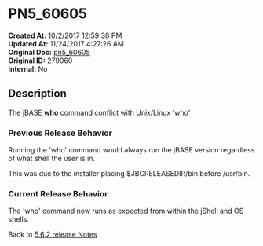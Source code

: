 # PN5_60605

**Created At:** 10/2/2017 12:59:38 PM  
**Updated At:** 11/24/2017 4:27:26 AM  
**Original Doc:** [pn5_60605](https://docs.jbase.com/36526-5-6-2-release-notes/pn5_60605)  
**Original ID:** 279060  
**Internal:** No  

## Description

The jBASE **who** command conflict with Unix/Linux 'who'

### Previous Release Behavior

Running the 'who' command would always run the jBASE version regardless of what shell the user is in.

This was due to the installer placing $JBCRELEASEDIR/bin before /usr/bin.

### Current Release Behavior

The 'who' command now runs as expected from within the jShell and OS shells.

Back to [5.6.2 release Notes](./../README.md)
